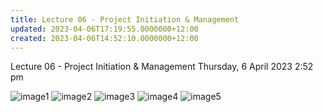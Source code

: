 ```yaml
---
title: Lecture 06 - Project Initiation & Management
updated: 2023-04-06T17:19:55.0000000+12:00
created: 2023-04-06T14:52:10.0000000+12:00
---
```


Lecture 06 - Project Initiation & Management
Thursday, 6 April 2023
2:52 pm

![image1](../../../../resources/ee5b81434391444eba776cfab6679375.png)
![image2](../../../../resources/7dd2f51254944a0690d7433d74e535c8.png)
![image3](../../../../resources/69eccbb22d6f4c1eab06e7096aa85b9e.png)
![image4](../../../../resources/9834666a9d1842c39ef699de8cf17618.png)
![image5](../../../../resources/8977b6a3914a4cdd8295edea39057889.png)
